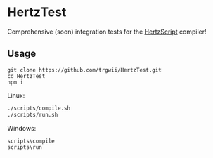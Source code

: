 # HertzTest

Comprehensive (soon) integration tests for the [HertzScript](https://github.com/Floofies/HertzScript) compiler!

## Usage

```shell
git clone https://github.com/trgwii/HertzTest.git
cd HertzTest
npm i
```

Linux:
```bash
./scripts/compile.sh
./scripts/run.sh
```

Windows:
```cmd
scripts\compile
scripts\run
```
